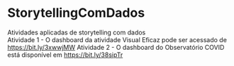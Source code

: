 # StorytellingComDados
Atividades aplicadas de storytelling com dados<br>
Atividade 1 - O dashboard da atividade Visual Eficaz pode ser acessado de https://bit.ly/3xwwjMW
Atividade 2 - O dashboard do Observatório COVID está disponível em https://bit.ly/38sipTr  <br>

